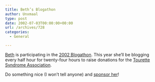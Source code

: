 ```yaml
---
title: Beth’s Blogathon
author: Unxmaal
type: post
date: 2002-07-03T00:00:00+00:00
url: /archives/728
categories:
  - General

---
```

[Beth][1] is participating in the [2002 Blogathon][2]. This year she&#8217;ll be blogging every half hour for twenty-four hours to raise donations for the [Tourette Syndrome Association][3]. 

Do something nice (I won&#8217;t tell anyone) and [sponsor her][4]!

 [1]: http://unxmaal.com/cgi-bin/clickcount.cgi?action=jump&URL=http://www.decablog.com/jett/blog.php
 [2]: http://www.blogathon.org/
 [3]: http://www.tsa-usa.org
 [4]: http://www.blogathon.org/sponsor.php?part=197